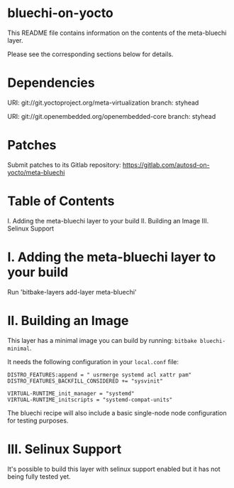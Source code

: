 # bluechi-on-yocto

This README file contains information on the contents of the meta-bluechi layer.

Please see the corresponding sections below for details.

Dependencies
============

  URI: git://git.yoctoproject.org/meta-virtualization
  branch: styhead

  URI: git://git.openembedded.org/openembedded-core
  branch: styhead

Patches
=======

Submit patches to its Gitlab repository: https://gitlab.com/autosd-on-yocto/meta-bluechi

Table of Contents
=================

  I. Adding the meta-bluechi layer to your build
 II. Building an Image
III. Selinux Support


I. Adding the meta-bluechi layer to your build
=================================================

Run 'bitbake-layers add-layer meta-bluechi'

II. Building an Image
=====================

This layer has a minimal image you can build by running: `bitbake bluechi-minimal`.

It needs the following configuration in your `local.conf` file:

```
DISTRO_FEATURES:append = " usrmerge systemd acl xattr pam"
DISTRO_FEATURES_BACKFILL_CONSIDERED += "sysvinit"

VIRTUAL-RUNTIME_init_manager = "systemd"
VIRTUAL-RUNTIME_initscripts = "systemd-compat-units"
```

The bluechi recipe will also include a basic single-node node configuration for testing purposes.

III. Selinux Support
====================

It's possible to build this layer with selinux support enabled but it has not being fully tested yet.
